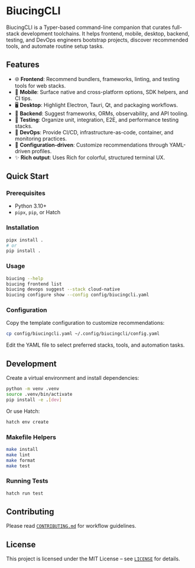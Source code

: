 # BiucingCLI

BiucingCLI is a Typer-based command-line companion that curates full-stack development toolchains. It helps frontend, mobile, desktop, backend, testing, and DevOps engineers bootstrap projects, discover recommended tools, and automate routine setup tasks.

## Features

- 🌐 **Frontend**: Recommend bundlers, frameworks, linting, and testing tools for web stacks.
- 📱 **Mobile**: Surface native and cross-platform options, SDK helpers, and CI tips.
- 🖥️ **Desktop**: Highlight Electron, Tauri, Qt, and packaging workflows.
- 🔧 **Backend**: Suggest frameworks, ORMs, observability, and API tooling.
- 🧪 **Testing**: Organize unit, integration, E2E, and performance testing stacks.
- 🚀 **DevOps**: Provide CI/CD, infrastructure-as-code, container, and monitoring practices.
- 🔧 **Configuration-driven**: Customize recommendations through YAML-driven profiles.
- ✨ **Rich output**: Uses Rich for colorful, structured terminal UX.

## Quick Start

### Prerequisites

- Python 3.10+
- `pipx`, `pip`, or Hatch

### Installation

```bash
pipx install .
# or
pip install .
```

### Usage

```bash
biucing --help
biucing frontend list
biucing devops suggest --stack cloud-native
biucing configure show --config config/biucingcli.yaml
```

### Configuration

Copy the template configuration to customize recommendations:

```bash
cp config/biucingcli.yaml ~/.config/biucingcli/config.yaml
```

Edit the YAML file to select preferred stacks, tools, and automation tasks.

## Development

Create a virtual environment and install dependencies:

```bash
python -m venv .venv
source .venv/bin/activate
pip install -e .[dev]
```

Or use Hatch:

```bash
hatch env create
```

### Makefile Helpers

```bash
make install
make lint
make format
make test
```

### Running Tests

```bash
hatch run test
```

## Contributing

Please read [`CONTRIBUTING.md`](CONTRIBUTING.md) for workflow guidelines.

## License

This project is licensed under the MIT License – see [`LICENSE`](LICENSE) for details.
